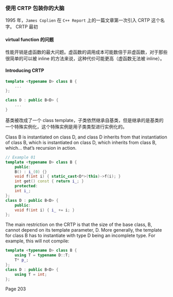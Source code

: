### 使用 CRTP 包装你的大脑
1995 年，`James Coplien` 在 `C++ Report` 上的一篇文章第一次引入 CRTP 这个名字。
CRTP 最初
#### virtual function 的问题
性能开销是虚函数的最大问题。虚函数的调用成本可能数倍于非虚函数，对于那些很简单的可以被 inline 的方法来说，这种代价可能更高（虚函数无法被 inline）。
#### Introducing CRTP
```cpp
template <typename D> class B {
    ...
};

class D : public B<D> {
    ...
}
```
基类被改成了一个 class template，子类依然继承自基类，但是继承的是基类的一个特殊实例化，这个特殊实例是用子类类型进行实例化的。

Class B is instantiated on class D, and class D inherits from that instantiation of class B, which
is instantiated on class D, which inherits from class B, which... that’s recursion in action.

```cpp
// Example 01
template <typename D> class B {
    public:
    B() : i_(0) {}
    void f(int i) { static_cast<D*>(this)->f(i); }
    int get() const { return i_; }
    protected:
    int i_;
};
class D : public B<D> {
    public:
    void f(int i) { i_ += i; }
};
```

The main restriction on the CRTP is that the size of the base class, B, cannot depend on its template
parameter, D. More generally, the template for class B has to instantiate with type D being an incomplete
type. For example, this will not compile:
```cpp
template <typename D> class B {
    using T = typename D::T;
    T* p_;
};
class D : public B<D> {
    using T = int;
};
```

Page 203